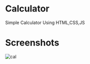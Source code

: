 # Calculator
Simple Calculator Using HTML,CSS,JS
# Screenshots
![cal](https://github.com/TheGhossst/Hangman/assets/116820865/c3867504-8a0b-411e-be1e-d8e01156cf14)
